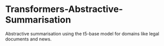 # Transformers-Abstractive-Summarisation
Abstractive summarisation using the t5-base model for domains like legal documents and news.
